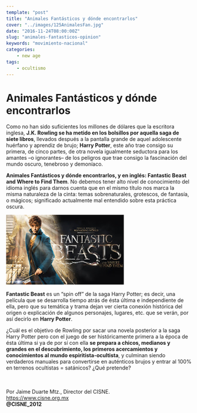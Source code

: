```yaml
---
template: "post"
title: "Animales Fantásticos y dónde encontrarlos"
cover: "../images/125AnimalesFan.jpg"
date: "2016-11-24T08:00:00Z"
slug: "animales-fantasticos-opinion"
keywords: "movimiento-nacional"
categories: 
    - new age
tags: 
    - ocultismo
---
```



# Animales Fantásticos y dónde encontrarlos
Como no han sido suficientes los millones de dólares que la escritora inglesa, **J.K. Rowling se ha metido en los bolsillos por aquella saga de siete libros**, llevados después a la pantalla grande de aquel adolescente huérfano y aprendiz de brujo; **Harry Potter**, este año trae consigo su primera, de cinco partes, de otra novela igualmente seductora para los amantes –o ignorantes– de los peligros que trae consigo la fascinación del mundo oscuro, tenebroso y demoníaco.

**Animales Fantásticos y dónde encontrarlos, y en inglés: Fantastic Beast and Where to Find Them**. No debemos tener alto nivel de conocimiento del idioma inglés para darnos cuenta que en el mismo título nos marca la misma naturaleza de la cinta: temas  sobrenaturales, grotescos, de fantasía, o mágicos; significado actualmente mal entendido sobre esta práctica oscura.


![Animales](../images/125AnimalesFan.jpg)  

**Fantastic Beast** es un “spin off” de la saga Harry Potter; es decir, una película que se desarrolla tiempo atrás de ésta última e independiente de ella, pero que su temática y trama dejan ver cierta conexión histórica del origen o explicación de algunos personajes, lugares, etc. que se verán, por así decirlo en **Harry Potter**.

¿Cuál es el objetivo de Rowling por sacar una novela posterior a la saga  Harry Potter pero con el juego de ser históricamente primera a la época de ésta última si ya de por sí con ella **se prepara a chicos, medianos y grandes en el descubrimiento, los primeros acercamientos y conocimientos al mundo espiritista-ocultista**, y culminan siendo verdaderos manuales para convertirse en auténticos brujos y entrar al 100% en terrenos ocultistas = satánicos? ¿Qué pretende?



<br/><br/>
Por Jaime Duarte Mtz., Director del CISNE.  
<https://www.cisne.org.mx>  
**@CISNE_2012**
